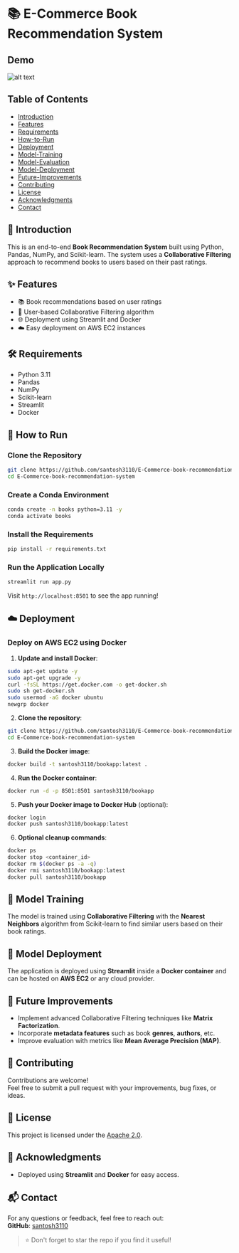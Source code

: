 
# 📚 E-Commerce Book Recommendation System

## Demo
![alt text](image-1.png)

## Table of Contents
- [Introduction](#introduction)
- [Features](#features)
- [Requirements](#requirements)
- [How-to-Run](#how-to-run)
- [Deployment](#deployment)
- [Model-Training](#model-training)
- [Model-Evaluation](#model-evaluation)
- [Model-Deployment](#model-deployment)
- [Future-Improvements](#future-improvements)
- [Contributing](#contributing)
- [License](#license)
- [Acknowledgments](#acknowledgments)
- [Contact](#contact)

## 🚀 Introduction
This is an end-to-end **Book Recommendation System** built using Python, Pandas, NumPy, and Scikit-learn. The system uses a **Collaborative Filtering** approach to recommend books to users based on their past ratings.

## ✨ Features
- 📚 Book recommendations based on user ratings
- 👥 User-based Collaborative Filtering algorithm
- 🌐 Deployment using Streamlit and Docker
- ☁️ Easy deployment on AWS EC2 instances

## 🛠️ Requirements
- Python 3.11
- Pandas
- NumPy
- Scikit-learn
- Streamlit
- Docker

## 🚀 How to Run

### Clone the Repository
```bash
git clone https://github.com/santosh3110/E-Commerce-book-recommendation-system.git
cd E-Commerce-book-recommendation-system
```

### Create a Conda Environment
```bash
conda create -n books python=3.11 -y
conda activate books
```

### Install the Requirements
```bash
pip install -r requirements.txt
```

### Run the Application Locally
```bash
streamlit run app.py
```

Visit `http://localhost:8501` to see the app running!

## ☁️ Deployment

### Deploy on AWS EC2 using Docker

1. **Update and install Docker**:
```bash
sudo apt-get update -y
sudo apt-get upgrade -y
curl -fsSL https://get.docker.com -o get-docker.sh
sudo sh get-docker.sh
sudo usermod -aG docker ubuntu
newgrp docker
```

2. **Clone the repository**:
```bash
git clone https://github.com/santosh3110/E-Commerce-book-recommendation-system.git
cd E-Commerce-book-recommendation-system
```

3. **Build the Docker image**:
```bash
docker build -t santosh3110/bookapp:latest .
```

4. **Run the Docker container**:
```bash
docker run -d -p 8501:8501 santosh3110/bookapp
```

5. **Push your Docker image to Docker Hub** (optional):
```bash
docker login
docker push santosh3110/bookapp:latest
```

6. **Optional cleanup commands**:
```bash
docker ps
docker stop <container_id>
docker rm $(docker ps -a -q)
docker rmi santosh3110/bookapp:latest
docker pull santosh3110/bookapp
```

## 🧠 Model Training
The model is trained using **Collaborative Filtering** with the **Nearest Neighbors** algorithm from Scikit-learn to find similar users based on their book ratings.

## 🚀 Model Deployment
The application is deployed using **Streamlit** inside a **Docker container** and can be hosted on **AWS EC2** or any cloud provider.

## 🌟 Future Improvements
- Implement advanced Collaborative Filtering techniques like **Matrix Factorization**.
- Incorporate **metadata features** such as book **genres**, **authors**, etc.
- Improve evaluation with metrics like **Mean Average Precision (MAP)**.

## 🤝 Contributing
Contributions are welcome!  
Feel free to submit a pull request with your improvements, bug fixes, or ideas.

## 📜 License
This project is licensed under the [Apache 2.0](LICENSE).

## 🙏 Acknowledgments
- Deployed using **Streamlit** and **Docker** for easy access.

## 📬 Contact
For any questions or feedback, feel free to reach out:  
**GitHub**: [santosh3110](https://github.com/santosh3110)

> ⭐ Don't forget to star the repo if you find it useful!
